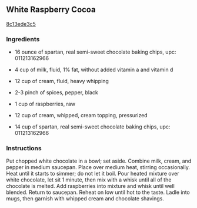 ## White Raspberry Cocoa

[8c13ede3c5](http://www.food.com/recipe/white-raspberry-cocoa-373469)

### Ingredients

 - 16 ounce of spartan, real semi-sweet chocolate baking chips, upc: 011213162966

 - 4 cup of milk, fluid, 1% fat, without added vitamin a and vitamin d

 - 12 cup of cream, fluid, heavy whipping

 - 2-3 pinch of spices, pepper, black

 - 1 cup of raspberries, raw

 - 12 cup of cream, whipped, cream topping, pressurized

 - 14 cup of spartan, real semi-sweet chocolate baking chips, upc: 011213162966

### Instructions

Put chopped white chocolate in a bowl; set aside. Combine milk, cream, and pepper in medium saucepan. Place over medium heat, stirring occasionally. Heat until it starts to simmer; do not let it boil. Pour heated mixture over white chocolate, let sit 1 minute, then mix with a whisk until all of the chocolate is melted. Add raspberries into mixture and whisk until well blended. Return to saucepan. Reheat on low until hot to the taste. Ladle into mugs, then garnish with whipped cream and chocolate shavings.